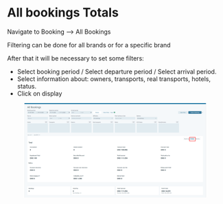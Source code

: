 # All bookings Totals

Navigate to Booking  --> All Bookings&#x20;

Filtering can be done for all brands or for a specific brand

After that it will be necessary to set some filters:&#x20;

* Select booking period / Select departure period / Select arrival period.&#x20;
* Select information about: owners, transports, real transports, hotels, status.&#x20;
* Click on display&#x20;

<figure><img src="../../.gitbook/assets/image (14) (1) (1).png" alt=""><figcaption></figcaption></figure>

